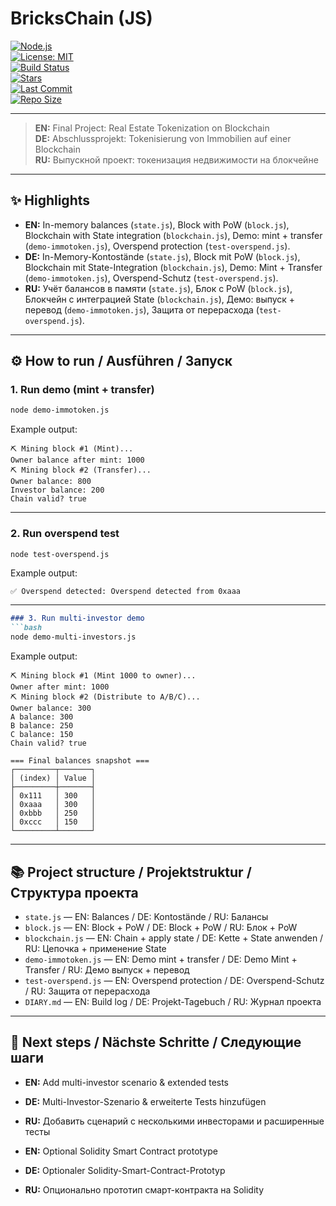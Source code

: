 # BricksChain (JS)

[![Node.js](https://img.shields.io/badge/Node.js-%3E%3D18-brightgreen)](https://nodejs.org/)  
[![License: MIT](https://img.shields.io/badge/License-MIT-blue.svg)](./LICENSE)  
[![Build Status](https://img.shields.io/badge/build-passing-brightgreen.svg)]()  
[![Stars](https://img.shields.io/github/stars/CrystalGalaxy777/brickschain?style=social)](https://github.com/CrystalGalaxy777/brickschain/stargazers)  
[![Last Commit](https://img.shields.io/github/last-commit/CrystalGalaxy777/brickschain)](https://github.com/CrystalGalaxy777/brickschain/commits/main)  
[![Repo Size](https://img.shields.io/github/repo-size/CrystalGalaxy777/brickschain)](https://github.com/CrystalGalaxy777/brickschain)  

---

> **EN:** Final Project: Real Estate Tokenization on Blockchain  
> **DE:** Abschlussprojekt: Tokenisierung von Immobilien auf einer Blockchain  
> **RU:** Выпускной проект: токенизация недвижимости на блокчейне  

---

## ✨ Highlights

- **EN:** In-memory balances (`state.js`), Block with PoW (`block.js`), Blockchain with State integration (`blockchain.js`), Demo: mint + transfer (`demo-immotoken.js`), Overspend protection (`test-overspend.js`).  
- **DE:** In-Memory-Kontostände (`state.js`), Block mit PoW (`block.js`), Blockchain mit State-Integration (`blockchain.js`), Demo: Mint + Transfer (`demo-immotoken.js`), Overspend-Schutz (`test-overspend.js`).  
- **RU:** Учёт балансов в памяти (`state.js`), Блок с PoW (`block.js`), Блокчейн с интеграцией State (`blockchain.js`), Демо: выпуск + перевод (`demo-immotoken.js`), Защита от перерасхода (`test-overspend.js`).  

---

## ⚙️ How to run / Ausführen / Запуск

### 1. Run demo (mint + transfer)
```bash
node demo-immotoken.js
````

Example output:

```
⛏ Mining block #1 (Mint)...
Owner balance after mint: 1000
⛏ Mining block #2 (Transfer)...
Owner balance: 800
Investor balance: 200
Chain valid? true
```

---

### 2. Run overspend test

```bash
node test-overspend.js
```

Example output:

```
✅ Overspend detected: Overspend detected from 0xaaa
```

---

````markdown
### 3. Run multi-investor demo
```bash
node demo-multi-investors.js
````

Example output:

```
⛏ Mining block #1 (Mint 1000 to owner)...
Owner after mint: 1000
⛏ Mining block #2 (Distribute to A/B/C)...
Owner balance: 300
A balance: 300
B balance: 250
C balance: 150
Chain valid? true

=== Final balances snapshot ===
┌─────────┬───────┐
│ (index) │ Value │
├─────────┼───────┤
│ 0x111   │ 300   │
│ 0xaaa   │ 300   │
│ 0xbbb   │ 250   │
│ 0xccc   │ 150   │
└─────────┴───────┘
```
---

## 📚 Project structure / Projektstruktur / Структура проекта

* `state.js` — EN: Balances / DE: Kontostände / RU: Балансы
* `block.js` — EN: Block + PoW / DE: Block + PoW / RU: Блок + PoW
* `blockchain.js` — EN: Chain + apply state / DE: Kette + State anwenden / RU: Цепочка + применение State
* `demo-immotoken.js` — EN: Demo mint + transfer / DE: Demo Mint + Transfer / RU: Демо выпуск + перевод
* `test-overspend.js` — EN: Overspend protection / DE: Overspend-Schutz / RU: Защита от перерасхода
* `DIARY.md` — EN: Build log / DE: Projekt-Tagebuch / RU: Журнал проекта

---

## 🚀 Next steps / Nächste Schritte / Следующие шаги

* **EN:** Add multi-investor scenario & extended tests

* **DE:** Multi-Investor-Szenario & erweiterte Tests hinzufügen

* **RU:** Добавить сценарий с несколькими инвесторами и расширенные тесты

* **EN:** Optional Solidity Smart Contract prototype

* **DE:** Optionaler Solidity-Smart-Contract-Prototyp

* **RU:** Опционально прототип смарт-контракта на Solidity

